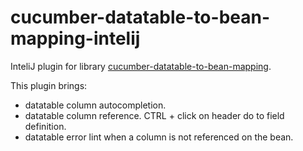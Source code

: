 # cucumber-datatable-to-bean-mapping-intelij

InteliJ plugin for library [cucumber-datatable-to-bean-mapping](https://github.com/deblockt/cucumber-datatable-to-bean-mapping).

This plugin brings:
 - datatable column autocompletion.
 - datatable column reference. CTRL + click on header do to field definition.
 - datatable error lint when a column is not referenced on the bean.
